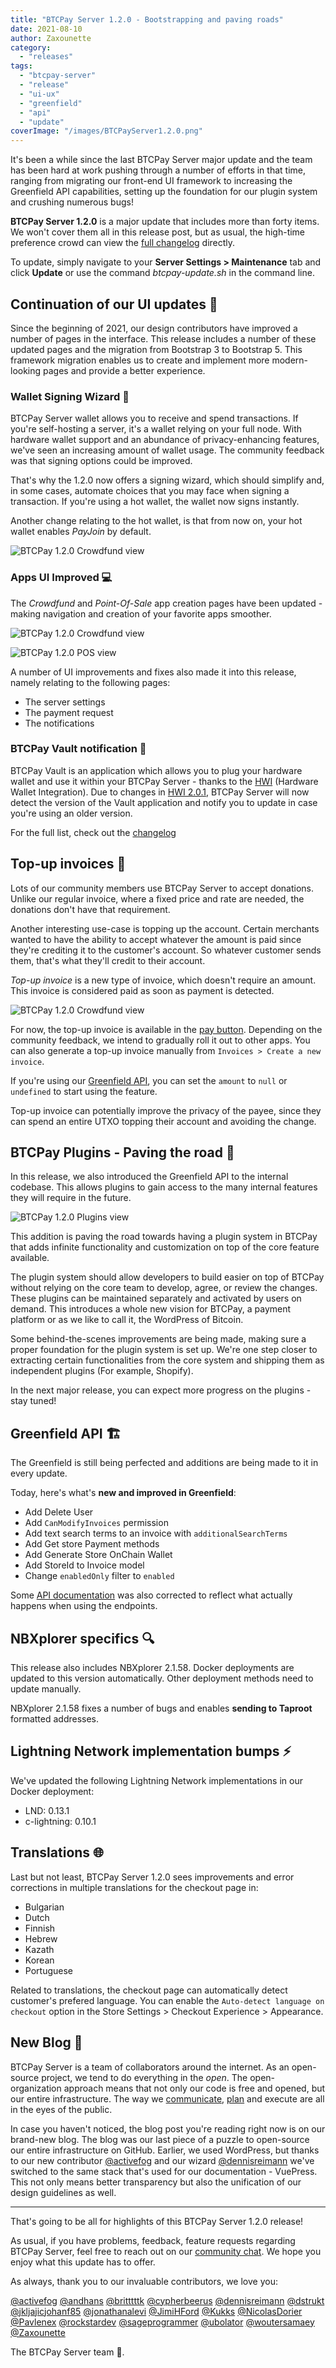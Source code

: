 ```yaml
---
title: "BTCPay Server 1.2.0 - Bootstrapping and paving roads"
date: 2021-08-10
author: Zaxounette
category:
  - "releases"
tags:
  - "btcpay-server"
  - "release"
  - "ui-ux"
  - "greenfield"
  - "api"
  - "update"
coverImage: "/images/BTCPayServer1.2.0.png"
---
```


It's been a while since the last BTCPay Server major update and the team has been hard at work pushing through a number of efforts in that time, ranging from migrating our front-end UI framework to increasing the Greenfield API capabilities, setting up the foundation for our plugin system and crushing numerous bugs!

**BTCPay Server 1.2.0** is a major update that includes more than forty items. We won't cover them all in this release post, but as usual, the high-time preference crowd can view the [full changelog](https://github.com/btcpayserver/btcpayserver/releases) directly.

To update, simply navigate to your **Server Settings > Maintenance** tab and click **Update** or use the command *btcpay-update.sh* in the command line.

## **Continuation of our UI updates** 🎨

Since the beginning of 2021, our design contributors have improved a number of pages in the interface. This release includes a number of these updated pages and the migration from Bootstrap 3 to Bootstrap 5. This framework migration enables us to create and implement more modern-looking pages and provide a better experience.

### **Wallet Signing Wizard** 🧙

BTCPay Server wallet allows you to receive and spend transactions. If you're self-hosting a server, it's a wallet relying on your full node. With hardware wallet support and an abundance of privacy-enhancing features, we've seen an increasing amount of wallet usage. The community feedback was that signing options could be improved.

That's why the 1.2.0 now offers a signing wizard, which should simplify and, in some cases, automate choices that you may face when signing a transaction. If you're using a hot wallet, the wallet now signs instantly.

Another change relating to the hot wallet, is that from now on, your hot wallet enables *PayJoin* by default.

![BTCPay 1.2.0 Crowdfund view](/images/BTCPay1.0.2WalletSign.gif)

### Apps UI Improved 💻

The *Crowdfund* and *Point-Of-Sale* app creation pages have been updated - making navigation and creation of your favorite apps smoother.

![BTCPay 1.2.0 Crowdfund view](/images/crowdfunding-ui-improvements.gif)

![BTCPay 1.2.0 POS view](/images/pos-ui-improvements.gif)

A number of UI improvements and fixes also made it into this release, namely relating to the following pages:

* The server settings
* The payment request
* The notifications

### **BTCPay Vault notification** 🔐

BTCPay Vault is an application which allows you to plug your hardware wallet and use it within your BTCPay Server - thanks to the [HWI](https://github.com/bitcoin-core/HWI) (Hardware Wallet Integration).
Due to changes in [HWI 2.0.1](https://github.com/bitcoin-core/HWI/releases/tag/2.0.1), BTCPay Server will now detect the version of the Vault application and notify you to update in case you're using an older version.

For the full list, check out the [changelog](https://github.com/btcpayserver/btcpayserver/releases)

## Top-up invoices 🧾

Lots of our community members use BTCPay Server to accept donations. Unlike our regular invoice, where a fixed price and rate are needed, the donations don't have that requirement.

Another interesting use-case is topping up the account. Certain merchants wanted to have the ability to accept whatever the amount is paid since they're crediting it to the customer's account. So whatever customer sends them, that's what they'll credit to their account.

*Top-up invoice* is a new type of invoice, which doesn't require an amount. This invoice is considered paid as soon as payment is detected.

![BTCPay 1.2.0 Crowdfund view](/images/topupinvoice.png)

For now, the top-up invoice is available in the [pay button](https://docs.btcpayserver.org/FAQ/FAQ-Apps/#what-is-a-payment-button). Depending on the community feedback, we intend to gradually roll it out to other apps. You can also generate a top-up invoice manually from `Invoices > Create a new invoice`.

If you're using our [Greenfield API](https://docs.btcpayserver.org/API/Greenfield/v1/), you can set the `amount` to `null` or `undefined` to start using the feature.

Top-up invoice can potentially improve the privacy of the payee, since they can spend an entire UTXO topping their account and avoiding the change.

## **BTCPay Plugins - Paving the road** 🔌

In this release, we also introduced the Greenfield API to the internal codebase.
This allows plugins to gain access to the many internal features they will require in the future.

![BTCPay 1.2.0 Plugins view](/images/BTCPay1.0.2-plugins.png)

This addition is paving the road towards having a plugin system in BTCPay that adds infinite functionality and customization on top of the core feature available.

The plugin system should allow developers to build easier on top of BTCPay without relying on the core team to develop, agree, or review the changes. These plugins can be maintained separately and activated by users on demand. This introduces a whole new vision for BTCPay, a payment platform or as we like to call it, the WordPress of Bitcoin.

Some behind-the-scenes improvements are being made, making sure a proper foundation for the plugin system is set up. We're one step closer to extracting certain functionalities from the core system and shipping them as independent plugins (For example, Shopify).

In the next major release, you can expect more progress on the plugins - stay tuned!

## **Greenfield API** 🏗️

The Greenfield is still being perfected and additions are being made to it in every update.

Today, here's what's **new and improved in Greenfield**:

* Add Delete User
* Add `CanModifyInvoices` permission
* Add text search terms to an invoice with `additionalSearchTerms`
* Add Get store Payment methods
* Add Generate Store OnChain Wallet
* Add StoreId to Invoice model
* Change `enabledOnly` filter to `enabled`

Some [API documentation](https://docs.btcpayserver.org/API/Greenfield/v1/) was also corrected to reflect what actually happens when using the endpoints.

## **NBXplorer specifics** 🔍

This release also includes NBXplorer 2.1.58.
Docker deployments are updated to this version automatically. Other deployment methods need to update manually.

NBXplorer 2.1.58 fixes a number of bugs and enables **sending to Taproot** formatted addresses.

## **Lightning Network implementation bumps** ⚡

We've updated the following Lightning Network implementations in our Docker deployment:

- LND: 0.13.1
- c-lightning: 0.10.1

## **Translations** 🌐

Last but not least, BTCPay Server 1.2.0 sees improvements and error corrections in multiple translations for the checkout page in:

* Bulgarian
* Dutch
* Finnish
* Hebrew
* Kazath
* Korean
* Portuguese

Related to translations, the checkout page can automatically detect customer's prefered language. You can enable the `Auto-detect language on checkout` option in the Store Settings > Checkout Experience > Appearance.

## New Blog 📝

BTCPay Server is a team of collaborators around the internet. As an open-source project, we tend to do everything in the _open_. The open-organization approach means that not only our code is free and opened, but our entire infrastructure. The way we [communicate](https://chat.btcpayserver.org), [plan](https://github.com/orgs/btcpayserver/projects/9) and execute are all in the eyes of the public.

In case you haven't noticed, the blog post you're reading right now is on our brand-new blog. The blog was our last piece of a puzzle to open-source our entire infrastructure on GitHub.
Earlier, we used WordPress, but thanks to our new contributor [@activefog](https://github.com/activefog) and our wizard [@dennisreimann](https://github.com/dennisreimann) we've switched to the same stack that's used for our documentation - VuePress. This not only means better transparency but also the unification of our design guidelines as well.

----

That's going to be all for highlights of this BTCPay Server 1.2.0 release!

As usual, if you have problems, feedback, feature requests regarding BTCPay Server, feel free to reach out on our [community chat](https://chat.btcpayserver.org/). We hope you enjoy what this update has to offer.

As always, thank you to our invaluable contributors, we love you:

[@activefog](https://github.com/activefog) [@andhans](https://twitter.com/andhans_jail) [@britttttk](https://github.com/britttttk) [@cypherbeerus](https://github.com/cypherbeerus) [@dennisreimann](https://github.com/dennisreimann) [@dstrukt](https://github.com/dstrukt) [@jkljajic](https://github.com/jkljajic)[johanf85](https://github.com/johanf85) [@jonathanalevi](https://github.com/jonathanalevi) [@JimiHFord](https://github.com/JimiHFord/) [@Kukks](https://github.com/kukks/) [@NicolasDorier](https://github.com/nicolasdorier/) [@Pavlenex](https://github.com/pavlenex/) [@rockstardev](https://github.com/rockstardev/) [@sageprogrammer](https://github.com/sageprogrammer) [@ubolator](https://github.com/bolatovumar) [@woutersamaey](https://github.com/woutersamaey) [@Zaxounette](https://github.com/zaxounette)

The BTCPay Server team 💚.
